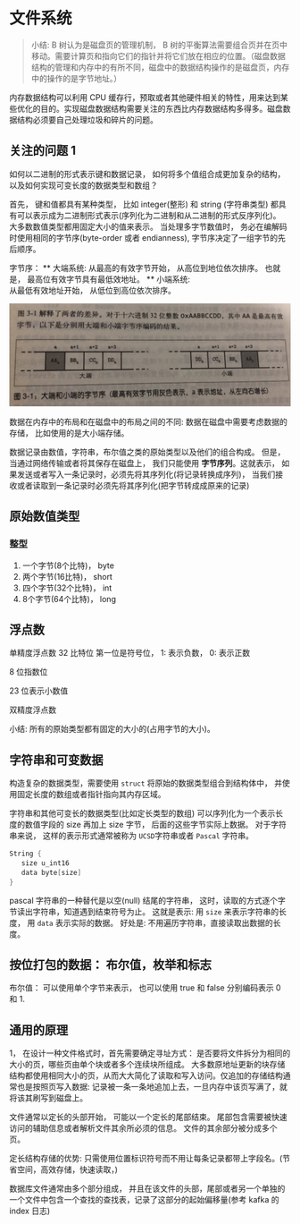 # 文件系统

> 小结: B 树认为是磁盘页的管理机制， B 树的平衡算法需要组合页并在页中移动。需要计算页和指向它们的指针并将它们放在相应的位置。（磁盘数据结构的管理和内存中的有所不同，磁盘中的数据结构操作的是磁盘页，内存中的操作的是字节地址。）

内存数据结构可以利用 CPU 缓存行，预取或者其他硬件相关的特性，用来达到某些优化的目的。实现磁盘数据结构需要关注的东西比内存数据结构多得多。磁盘数据结构必须要自己处理垃圾和碎片的问题。


## 关注的问题 1  
 如何以二进制的形式表示键和数据记录， 如何将多个值组合成更加复杂的结构， 以及如何实现可变长度的数据类型和数组？
 

首先， 键和值都具有某种类型， 比如 integer(整形) 和 string (字符串类型) 都具有可以表示成为二进制形式表示(序列化为二进制和从二进制的形式反序列化)。 
大多数数值类型都用固定大小的值来表示。 当处理多字节数值时， 务必在编解码时使用相同的字节序(byte-order 或者 endianness), 字节序决定了一组字节的先后顺序。

字节序： 
** 大端系统: 
从最高的有效字节开始， 从高位到地位依次排序。 也就是， 最高位有效字节具有最低效地址。
** 小端系统:  
从最低有效地址开始， 从低位到高位依次排序。

![大小端系统](source/big_order__small_order.jpeg)
 
 数据在内存中的布局和在磁盘中的布局之间的不同: 数据在磁盘中需要考虑数据的存储， 比如使用的是大小端存储。
 
 数据记录由数值，字符串，布尔值之类的原始类型以及他们的组合构成。 但是， 当通过网络传输或者将其保存在磁盘上， 我们只能使用 **字节序列**。这就表示， 如果发送或者写入一条记录时，必须先将其序列化(将记录转换成序列)， 当我们接收或者读取到一条记录时必须先将其序列化(把字节转成成原来的记录) 
 
 ## 原始数值类型
 ### 整型
 1. 一个字节(8个比特)， byte
 2. 两个字节(16比特)， short
 3. 四个字节(32个比特)， int
 4. 8个字节(64个比特)， long 
 
 ## 浮点数
 单精度浮点数
 32 比特位
 第一位是符号位， 1: 表示负数， 0: 表示正数
 
 8 位指数位
 
 23 位表示小数值
 
 
 双精度浮点数
 
 小结: 所有的原始类型都有固定的大小的(占用字节的大小)。
 
 ## 字符串和可变数据
 
 构造复杂的数据类型，需要使用 `struct` 将原始的数据类型组合到结构体中， 并使用固定长度的数组或者指针指向其内存区域。
 
 字符串和其他可变长的数据类型(比如定长类型的数组) 可以序列化为一个表示长度的数值字段的 size 再加上 size 字节， 后面的这些字节实际上数据。 对于字符串来说， 这样的表示形式通常被称为 `UCSD`字符串或者 `Pascal` 字符串。 
 ```c
String {
    size u_int16 
    data byte[size]
}
``` 
pascal 字符串的一种替代是以空(null) 结尾的字符串， 这时，读取的方式逐个字节读出字符串，知道遇到结束符号为止。
这就是表示: 用 `size` 来表示字符串的长度， 用 `data` 表示实际的数据。 好处是: 不用遍历字符串，直接读取出数据的长度。


## 按位打包的数据： 布尔值，枚举和标志

布尔值： 可以使用单个字节来表示， 也可以使用 true 和 false 分别编码表示 0 和 1. 


## 通用的原理
1， 在设计一种文件格式时，首先需要确定寻址方式： 是否要将文件拆分为相同的大小的页，哪些页由单个块或者多个连续块所组成。 大多数原地址更新的块存储结构都使用相同大小的页，从而大大简化了读取和写入访问。仅追加的存储结构通常也是按照页写入数据: 记录被一条一条地追加上去，一旦内存中该页写满了，就将该其刷写到磁盘上。

文件通常以定长的头部开始， 可能以一个定长的尾部结束。 尾部包含需要被快速访问的辅助信息或者解析文件其余所必须的信息。 文件的其余部分被分成多个页。


定长结构存储的优势: 只需使用位置标识符号而不用让每条记录都带上字段名。(节省空间，高效存储，快速读取，)

数据库文件通常由多个部分组成， 并且在该文件的头部，尾部或者另一个单独的一个文件中包含一个查找的查找表，记录了这部分的起始偏移量(参考 kafka 的 index 日志)

